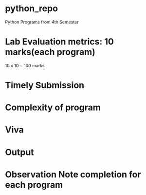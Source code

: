 # python_repo
Python Programs from 4th Semester


# Lab Evaluation metrics: 10 marks(each program)
10 x 10 = 100 marks

# Timely Submission
# Complexity of program
# Viva
# Output
# Observation Note completion for each program
